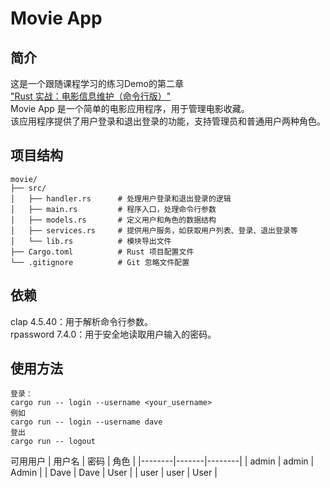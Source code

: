 # Movie App

## 简介
这是一个跟随课程学习的练习Demo的第二章</br>
["Rust 实战：电影信息维护（命令行版）"](https://www.bilibili.com/video/BV1i1jJz3Eqf?spm_id_from=333.788.videopod.sections&vd_source=511b084e4bf87d71d725c5db0fb20b7f)</br>
Movie App 是一个简单的电影应用程序，用于管理电影收藏。</br>
该应用程序提供了用户登录和退出登录的功能，支持管理员和普通用户两种角色。</br>

## 项目结构
```plaintext
movie/
├── src/
│   ├── handler.rs      # 处理用户登录和退出登录的逻辑
│   ├── main.rs         # 程序入口，处理命令行参数
│   ├── models.rs       # 定义用户和角色的数据结构
│   ├── services.rs     # 提供用户服务，如获取用户列表、登录、退出登录等
│   └── lib.rs          # 模块导出文件
├── Cargo.toml          # Rust 项目配置文件
└── .gitignore          # Git 忽略文件配置
```
## 依赖
clap 4.5.40：用于解析命令行参数。</br>
rpassword 7.4.0：用于安全地读取用户输入的密码。</br>

## 使用方法
```
登录：
cargo run -- login --username <your_username>
例如
cargo run -- login --username dave
登出
cargo run -- logout
```
可用用户
| 用户名 | 密码 | 角色 |
 |--------|-------|--------| 
 | admin | admin | Admin | 
 | Dave | Dave | User | 
 | user | user | User |